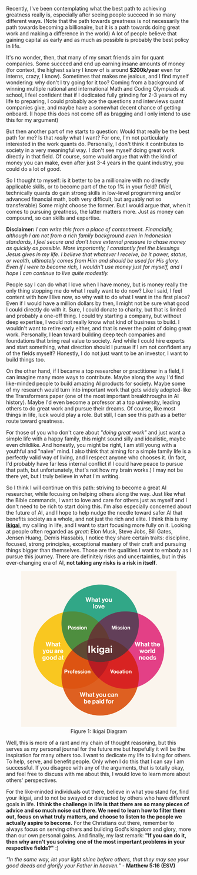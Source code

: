 Recently, I've been contemplating what the best path to achieving greatness really is, especially after seeing people succeed in so many different ways. (Note that the path towards greatness is not necessarily the path towards becoming a billionaire, but it is a path towards doing great work and making a difference in the world) A lot of people believe that gaining capital as early and as much as possible is probably the best policy in life.

It's no wonder, then, that many of my smart friends aim for quant companies. Some succeed and end up earning insane amounts of money (for context, the highest salary I know of is around **$200k/year** even for interns, crazy, I know). Sometimes that makes me jealous, and I find myself wondering: why don't I try going for it too? Coming from a background of winning multiple national and international Math and Coding Olympiads at school, I feel confident that if I dedicated fully grinding for 2-3 years of my life to preparing, I could probably ace the questions and interviews quant companies give, and maybe have a somewhat decent chance of getting onboard. (I hope this does not come off as bragging and I only intend to use this for my argument)

But then another part of me starts to question: Would that really be the best path for me? Is that *really* what I want? For one, I'm not particularly interested in the work quants do. Personally, I don't think it contributes to society in a very meaningful way. I don't see myself doing great work directly in that field. Of course, some would argue that with the kind of money you can make, even after just 3-4 years in the quant industry, you could do a lot of good.

So I thought to myself: is it better to be a millionaire with no directly applicable skills, or to become part of the top 1% in your field? (Well, technically quants do gain strong skills in low-level programming and/or advanced financial math, both very difficult, but arguably not so transferable) Some might choose the former. But I would argue that, when it comes to pursuing greatness, the latter matters more. Just as money can compound, so can skills and expertise.

**Disclaimer:** *I can write this from a place of contentment. Financially, although I am not from a rich family background even in Indonesian standards, I feel secure and don't have external pressure to chase money as quickly as possible. More importantly, I constantly feel the blessings Jesus gives in my life. I believe that whatever I receive, be it power, status, or wealth, ultimately comes from Him and should be used for His glory. Even if I were to become rich, I wouldn't use money just for myself, and I hope I can continue to live quite modestly.*

People say I can do what I love when I have money, but is money really the only thing stopping me do what I really want to do now? Like I said, I feel content with how I live now, so why wait to do what I want in the first place? Even if I would have a million dollars by then, I might not be sure what good I could directly do with it. Sure, I could donate to charity, but that is limited and probably a one-off thing. I could try starting a company, but without deep expertise, I would not really know what kind of business to build. I wouldn't want to retire early either, and that is never the point of doing great work. Personally, I lean toward building deep tech companies and foundations that bring real value to society. And while I could hire experts and start something, what direction should I pursue if I am not confident any of the fields myself? Honestly, I do not just want to be an investor, I want to build things too.

On the other hand, if I became a top researcher or practitioner in a field, I can imagine many more ways to contribute. Maybe along the way I'd find like-minded people to build amazing AI products for society. Maybe some of my research would turn into important work that gets widely adopted-like the Transformers paper (one of the most important breakthroughs in AI history). Maybe I'd even become a professor at a top university, leading others to do great work and pursue their dreams. Of course, like most things in life, luck would play a role. But still, I can see this path as a better route toward greatness.

For those of you who don't care about *"doing great work"* and just want a simple life with a happy family, this might sound silly and idealistic, maybe even childlike. And honestly, you might be right, I am still young with a youthful and "naive" mind. I also think that aiming for a simple family life is a perfectly valid way of living, and I respect anyone who chooses it. (In fact, I'd probably have far less internal conflict if I could have peace to pursue that path, but unfortunately, that's not how my brain works.) I may not be there yet, but I truly believe in what I'm writing.

So I think I will continue on this path: striving to become a great AI researcher, while focusing on helping others along the way. Just like what the Bible commands, I want to love and care for others just as myself and I don't need to be rich to start doing this. I'm also especially concerned about the future of AI, and I hope to help nudge the needle toward safer AI that benefits society as a whole, and not just the rich and elite. I think this is my [**ikigai**](https://en.wikipedia.org/wiki/Ikigai), my calling in life, and I want to start focusing more fully on it. Looking at people often regarded as *great*: Elon Musk, Steve Jobs, Bill Gates, Jensen Huang, Demis Hassabis, I notice they share certain traits: discipline, focused, strong principles, exceptional mastery of their craft and pursuing things bigger than themselves. Those are the qualities I want to embody as I pursue this journey. There are definitely risks and uncertainties, but in this ever-changing era of AI, **not taking any risks is a risk in itself**.

<figure style="text-align: center;">
  <img src="../images/ikigai.png" alt="Ikigai Diagram">
  <figcaption>Figure 1: Ikigai Diagram</figcaption>
</figure>

Well, this is more of a rant and my chain of thought reasoning, but this serves as my personal journal for the future me but hopefully it will be the inspiration for many others too. I want to dedicate my life to living for others. To help, serve, and benefit people. Only when I do this that I can say I am successful. If you disagree with any of the arguments, that is totally okay, and feel free to discuss with me about this, I would love to learn more about others' perspectives. 

For the like-minded individuals out there, believe in what you stand for, find your ikigai, and to not be swayed or distracted by others who have different goals in life. **I think the challenge in life is that there are so many pieces of advice and so much noise out there. We need to learn how to filter them out, focus on what truly matters, and choose to listen to the people we actually aspire to become.** For the Christians out there, remember to always focus on serving others and building God's kingdom and glory, more than our own personal gains. And finally, my last remark: **"If you can do it, then why aren't you solving one of the most important problems in your respective fields?"** :)

*"In the same way, let your light shine before others, that they may see your good deeds and glorify your Father in heaven."* - **Matthew 5:16 (ESV)**